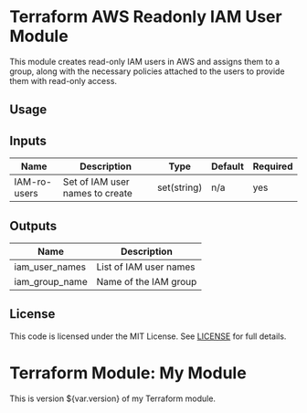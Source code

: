 # Terraform AWS Readonly IAM User Module

This module creates read-only IAM users in AWS and assigns them to a group, along with the necessary policies attached to the users to provide them with read-only access.

## Usage


## Inputs

| Name          | Description                              | Type          | Default | Required |
|---------------|------------------------------------------|---------------|---------|----------|
| IAM-ro-users  | Set of IAM user names to create          | set(string)    | n/a     | yes      |

## Outputs

| Name             | Description                     |
|------------------|---------------------------------|
| iam_user_names   | List of IAM user names           |
| iam_group_name   | Name of the IAM group            |

## License

This code is licensed under the MIT License. See [LICENSE](LICENSE) for full details.

# Terraform Module: My Module

This is version ${var.version} of my Terraform module.